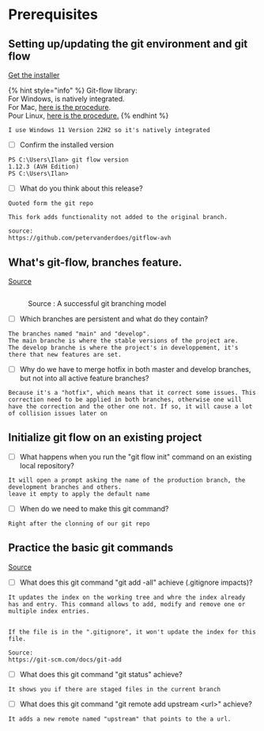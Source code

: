 # Prerequisites

## Setting up/updating the git environment and git flow

[Get the installer](https://git-scm.com/downloads)

{% hint style="info" %}
Git-flow library:\
For Windows, is natively integrated.\
For Mac, [here is the procedure](https://git-scm.com/download/mac).\
Pour Linux, [here is the procedure.](https://howtoinstall.co/en/git-flow)
{% endhint %}

```
I use Windows 11 Version 22H2 so it's natively integrated
```

* [ ] Confirm the installed version

```
PS C:\Users\Ilan> git flow version
1.12.3 (AVH Edition)
PS C:\Users\Ilan>
```

* [ ] What do you think about this release?

```
Quoted form the git repo

This fork adds functionality not added to the original branch.

source:
https://github.com/petervanderdoes/gitflow-avh
```

## What's git-flow, branches feature.

[Source](https://nvie.com/posts/a-successful-git-branching-model/)

<figure><img src="../../.gitbook/assets/image (1).png" alt=""><figcaption><p>Source : A successful git branching model</p></figcaption></figure>

* [ ] Which branches are persistent and what do they contain?

```
The branches named "main" and "develop".
The main branche is where the stable versions of the project are.
The develop branche is where the project's in developpement, it's there that new features are set.
```

* [ ] Why do we have to merge hotfix in both master and develop branches, but not into all active feature branches?

```
Because it's a "hotfix", which means that it correct some issues. This correction need to be applied in both branches, otherwise one will have the correction and the other one not. If so, it will cause a lot of collision issues later on
```

## Initialize git flow on an existing project

* [ ] What happens when you run the "git flow init" command on an existing local repository?

```
It will open a prompt asking the name of the production branch, the development branches and others.
leave it empty to apply the default name
```

* [ ] When do we need to make this git command?

```
Right after the clonning of our git repo
```

## Practice the basic git commands

[Source](https://www.atlassian.com/git/glossary)

* [ ] What does this git command "git add -all" achieve (.gitignore impacts)?

```
It updates the index on the working tree and whre the index already has and entry. This command allows to add, modify and remove one or multiple index entries.


If the file is in the ".gitignore", it won't update the index for this file.

Source:
https://git-scm.com/docs/git-add
```

* [ ] What does this git command "git status" achieve?

```
It shows you if there are staged files in the current branch
```

* [ ] What does this git command "git remote add upstream \<url>" achieve?

```
It adds a new remote named "upstream" that points to the a url.
```
